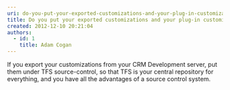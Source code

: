 ```yaml
---
uri: do-you-put-your-exported-customizations-and-your-plug-in-customization-under-source-control-during-deployment
title: Do you put your exported customizations and your plug-in customization under source-control during deployment?
created: 2012-12-10 20:21:04
authors:
  - id: 1
    title: Adam Cogan
---
```





<span class='intro'> <p>
          If you export your customizations from your CRM Development server, put them under
          TFS source-control, so that TFS is your central repository for everything, and you
          have all the advantages of a source control system.
        </p> </span>




